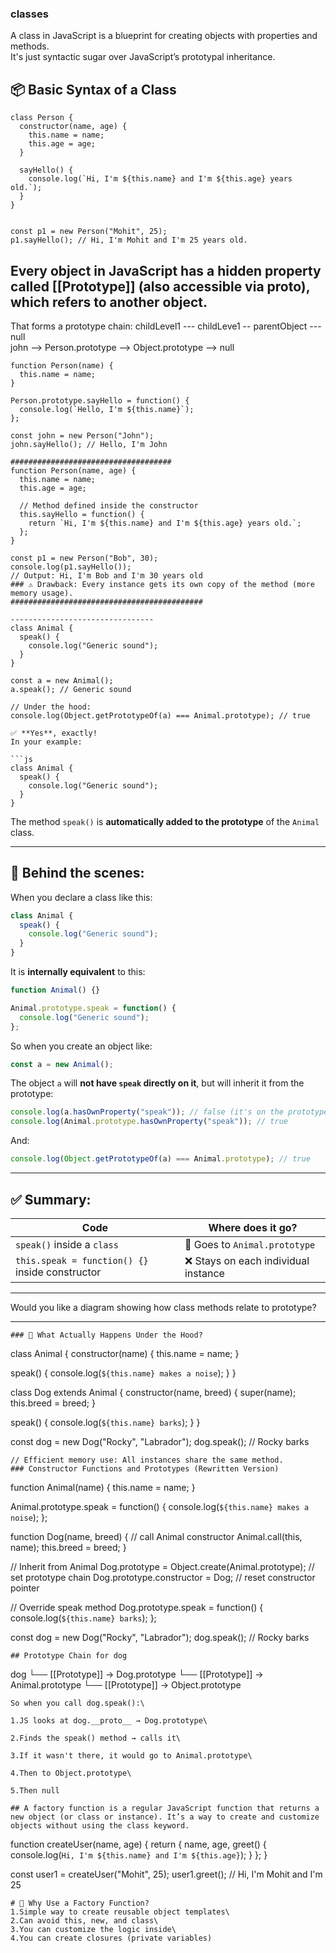 ### classes
A class in JavaScript is a blueprint for creating objects with properties and methods.\
It's just syntactic sugar over JavaScript’s prototypal inheritance.

## 📦 Basic Syntax of a Class
```
class Person {
  constructor(name, age) {
    this.name = name;
    this.age = age;
  }

  sayHello() {
    console.log(`Hi, I'm ${this.name} and I'm ${this.age} years old.`);
  }
}


const p1 = new Person("Mohit", 25);
p1.sayHello(); // Hi, I'm Mohit and I'm 25 years old.

```
## Every object in JavaScript has a hidden property called [[Prototype]] (also accessible via __proto__), which refers to another object.

That forms a prototype chain: childLevel1 --- childLeve1 -- parentObject --- null\
john --> Person.prototype --> Object.prototype --> null
```
function Person(name) {
  this.name = name;
}

Person.prototype.sayHello = function() {
  console.log(`Hello, I'm ${this.name}`);
};

const john = new Person("John");
john.sayHello(); // Hello, I'm John

####################################
function Person(name, age) {
  this.name = name;
  this.age = age;

  // Method defined inside the constructor
  this.sayHello = function() {
    return `Hi, I'm ${this.name} and I'm ${this.age} years old.`;
  };
}

const p1 = new Person("Bob", 30);
console.log(p1.sayHello());
// Output: Hi, I'm Bob and I'm 30 years old
### ⚠️ Drawback: Every instance gets its own copy of the method (more memory usage).
###########################################

--------------------------------
class Animal {
  speak() {
    console.log("Generic sound");
  }
}

const a = new Animal();
a.speak(); // Generic sound

// Under the hood:
console.log(Object.getPrototypeOf(a) === Animal.prototype); // true

✅ **Yes**, exactly!
In your example:

```js
class Animal {
  speak() {
    console.log("Generic sound");
  }
}
```

The method `speak()` is **automatically added to the prototype** of the `Animal` class.

---

## 🧠 Behind the scenes:

When you declare a class like this:

```js
class Animal {
  speak() {
    console.log("Generic sound");
  }
}
```

It is **internally equivalent** to this:

```js
function Animal() {}

Animal.prototype.speak = function() {
  console.log("Generic sound");
};
```

So when you create an object like:

```js
const a = new Animal();
```

The object `a` will **not have `speak` directly on it**, but will inherit it from the prototype:

```js
console.log(a.hasOwnProperty("speak")); // false (it's on the prototype) // if u do a.speak first it will check in itself then go its prototype
console.log(Animal.prototype.hasOwnProperty("speak")); // true
```

And:

```js
console.log(Object.getPrototypeOf(a) === Animal.prototype); // true
```

---

## ✅ Summary:

| Code                                            | Where does it go?                   |
| ----------------------------------------------- | ----------------------------------- |
| `speak()` inside a `class`                      | 🔁 Goes to `Animal.prototype`       |
| `this.speak = function() {}` inside constructor | ❌ Stays on each individual instance |

---

Would you like a diagram showing how class methods relate to prototype?

--------------------------------------
```
### 🔁 What Actually Happens Under the Hood?
```
class Animal {
  constructor(name) {
    this.name = name;
  }

  speak() {
    console.log(`${this.name} makes a noise`);
  }
}

class Dog extends Animal {
  constructor(name, breed) {
    super(name);
    this.breed = breed;
  }

  speak() {
    console.log(`${this.name} barks`);
  }
}

const dog = new Dog("Rocky", "Labrador");
dog.speak(); // Rocky barks
```
// Efficient memory use: All instances share the same method.
### Constructor Functions and Prototypes (Rewritten Version)
```
function Animal(name) {
  this.name = name;
}

Animal.prototype.speak = function() {
  console.log(`${this.name} makes a noise`);
};

function Dog(name, breed) {
  // call Animal constructor
  Animal.call(this, name);
  this.breed = breed;
}

// Inherit from Animal
Dog.prototype = Object.create(Animal.prototype); // set prototype chain
Dog.prototype.constructor = Dog; // reset constructor pointer

// Override speak method
Dog.prototype.speak = function() {
  console.log(`${this.name} barks`);
};

const dog = new Dog("Rocky", "Labrador");
dog.speak(); // Rocky barks
```
## Prototype Chain for dog
```
dog
 └── [[Prototype]] → Dog.prototype
                      └── [[Prototype]] → Animal.prototype
                                               └── [[Prototype]] → Object.prototype
```
So when you call dog.speak():\

1.JS looks at dog.__proto__ → Dog.prototype\

2.Finds the speak() method → calls it\

3.If it wasn't there, it would go to Animal.prototype\

4.Then to Object.prototype\

5.Then null

## A factory function is a regular JavaScript function that returns a new object (or class or instance). It’s a way to create and customize objects without using the class keyword.
```
function createUser(name, age) {
  return {
    name,
    age,
    greet() {
      console.log(`Hi, I'm ${this.name} and I'm ${this.age}`);
    }
  };
}

const user1 = createUser("Mohit", 25);
user1.greet(); // Hi, I'm Mohit and I'm 25
```
# 🧠 Why Use a Factory Function?
1.Simple way to create reusable object templates\
2.Can avoid this, new, and class\
3.You can customize the logic inside\
4.You can create closures (private variables)





